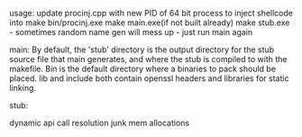 usage:
    update procinj.cpp with new PID of 64 bit process to inject shellcode into
    make bin/procinj.exe
    make main.exe(if not built already)
    make stub.exe - sometimes random name gen will mess up - just run main again 

main:
    By default, the 'stub' directory is the output directory for the stub source file that main generates, and where the stub is compiled to with the makefile. Bin is the default directory where a binaries to pack should be placed. lib and include both contain openssl headers and libraries for static linking. 

stub:
    


dynamic api call resolution
junk mem allocations